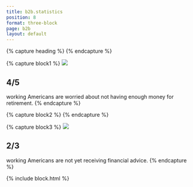 ```yaml
---
title: b2b.statistics
position: 8
format: three-block
page: b2b
layout: default
---
```


{% capture heading %}
{% endcapture %}

{% capture block1 %}
<img src="/uploads/4-out-of-5.png">
## 4/5
working Americans are worried about not having enough money for retirement.
{% endcapture %}

{% capture block2 %}
{% endcapture %}

{% capture block3 %}
<img src="/uploads/2-out-of-3.png">
## 2/3 
working Americans are not yet receiving financial advice.
{% endcapture %}

{% include block.html %}



